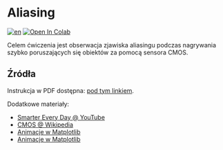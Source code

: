 # Aliasing

[![en](https://img.shields.io/badge/lang-en-red.svg)](https://github.com/kzajac97/machine-vision/blob/main/classes/aliasing/README.md)
<a target="_blank" href="https://colab.research.google.com/github/kzajac97/machine-vision/blob/main/classes/aliasing/rolling-shutter.ipynb">
  <img src="https://colab.research.google.com/assets/colab-badge.svg" alt="Open In Colab"/>
</a>

Celem ćwiczenia jest obserwacja zjawiska aliasingu podczas nagrywania szybko poruszających się obiektów za pomocą sensora CMOS.

## Źródła

Instrukcja w PDF dostępna: [pod tym linkiem](http://konrad.kluwak.staff.iiar.pwr.edu.pl/wp-content/uploads/2022/10/0-Aliasing2D.pdf).

Dodatkowe materiały:

* [Smarter Every Day @ YouTube](https://www.youtube.com/watch?v=dNVtMmLlnoE)
* [CMOS @ Wikipedia](https://en.wikipedia.org/wiki/CMOS#:~:text=Complementary%20metal%E2%80%93oxide%E2%80%93semiconductor%20\(,type%20MOSFETs%20for%20logic%20functions.)
* [Animacje w Matplotlib](https://www.geeksforgeeks.org/create-an-animated-gif-using-python-matplotlib/)
* [Animacje w Matplotlib](https://matplotlib.org/2.1.2/gallery/animation/movie_demo_sgskip.html)
